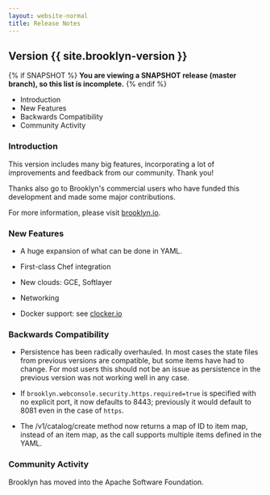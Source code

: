 ```yaml
---
layout: website-normal
title: Release Notes
---
```


## Version {{ site.brooklyn-version }}

{% if SNAPSHOT %}
**You are viewing a SNAPSHOT release (master branch), so this list is incomplete.**
{% endif %}

* Introduction
* New Features
* Backwards Compatibility
* Community Activity

### Introduction

This version includes many big features,
incorporating a lot of improvements and feedback from our community. Thank you!

Thanks also go to Brooklyn's commercial users who have funded this development and
made some major contributions. 

For more information, please visit [brooklyn.io](http://brooklyn.io).


### New Features

* A huge expansion of what can be done in YAML.

* First-class Chef integration

* New clouds:  GCE, Softlayer

* Networking

* Docker support:  see [clocker.io](http://clocker.io)


### Backwards Compatibility

* Persistence has been radically overhauled. In most cases the state files from previous versions are compatible,
  but some items have had to change. For most users this should not be an issue as persistence in the previous version
  was not working well in any case. 

* If `brooklyn.webconsole.security.https.required=true` is specified with no explicit port, 
  it now defaults to 8443; previously it would default to 8081 even in the case of `https`.

* The /v1/catalog/create method now returns a map of ID to item map, instead of an item map, 
  as the call supports multiple items defined in the YAML.
  

### Community Activity

Brooklyn has moved into the Apache Software Foundation.
